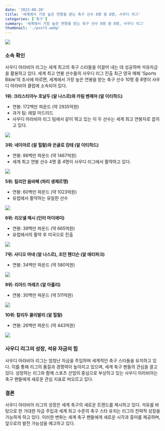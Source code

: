 ```yaml
---
date: '2023-08-20'
title: '세계에서 가장 높은 연봉을 받는 축구 선수 8명 중 8명, 사우디 리그'
categories: ['축구']
summary: '세계에서 가장 높은 연봉을 받는 축구 선수 8명 중 8명, 사우디 리그'
thumbnail: './post5.webp'
---
```


![](https://blog.kakaocdn.net/dn/RncC6/btsrEzOzRN8/JZUDs1VfbQLHYIoR7mpV41/img.webp)

### **소속 확인**

사우디 아라비아 리그는 세계 최고의 축구 스타들을 이끌어 내는 데 성공하며 석유자금을 활용하고 있다. 세계 최고 연봉 선수들의 사우디 리그 진출 최근 영국 매체 'Sports Bible'의 조사에 따르면, 세계에서 가장 높은 연봉을 받는 축구 선수 10명 중 8명이 사우디 아라비아 클럽에 소속되어 있다.

**1위: 크리스티아누 호날두 (알 나스르)와 카림 벤제마 (알 이티하드)**

- 연봉: 172백만 파운드 (약 2935억원)
- 과거 팀: 레알 마드리드
- 사우디 아라비아 리그 팀에서 같이 뛰고 있는 이 두 선수는 세계 최고 연봉자로 꼽히고 있다.

![](https://blog.kakaocdn.net/dn/clbUPz/btsrCTUkH49/nhbI8bk9I1x3yac3yAXR51/img.png)

**3위: 네이마르 (알 힐랄)와 은골로 캉테 (알 이티하드)**

- 연봉: 86백만 파운드 (약 1467억원)
- 세계 최고 연봉 선수 4명 중 4명이 사우디 리그에서 활약하고 있다.

![](https://blog.kakaocdn.net/dn/dds72N/btsrIdEtipS/mekXNKM3TiKskPfkGbATkK/img.png)

**5위: 킬리안 음바페 (파리 생제르맹)**

- 연봉: 60백만 파운드 (약 1023억원)
- 유럽에서 활약하는 유일한 선수

![](https://blog.kakaocdn.net/dn/bSpOMe/btsrDGmRWm3/I7JxQkdFGcUXYohvsKLMPk/img.png)

**6위: 리오넬 메시 (인터 마이애미)**

- 연봉: 39백만 파운드 (약 665억원)
- 유럽에서의 활약 후 미국으로 진출

![](https://blog.kakaocdn.net/dn/D02Lw/btsrB25iVEG/vBHThTKPmyvUWXyayH5fm0/img.png)

**7위: 사디오 마네 (알 나스르), 조던 헨더슨 (알 에티파크)**

- 연봉: 34백만 파운드 (약 580억원)

![](https://blog.kakaocdn.net/dn/bBhfw9/btsrAOsXw2u/d5MBBoc9w0B6Gmh0g9xJKk/img.png)

**9위: 리야드 마레즈 (알 아흘리)**

- 연봉: 30백만 파운드 (약 511억원)

![](https://blog.kakaocdn.net/dn/bpkhOK/btsrCRoEKxw/KTKFNwVuKcgwtd03Kg9Tf1/img.png)

**10위: 칼리두 쿨리발리 (알 힐랄)**

- 연봉: 26백만 파운드 (약 443억원)

![](https://blog.kakaocdn.net/dn/cAa3fo/btsrH32VYUI/U3EmaSCgwUPH9tYidmkOKK/img.png)

### **사우디 리그의 성장, 석유 자금의 힘**

사우디 아라비아 리그는 엄청난 자금을 주입하며 세계적인 축구 스타들을 유치하고 있다. 이를 통해 리그의 품질과 경쟁력이 높아지고 있으며, 세계 축구 팬들의 관심을 끌고 있다. 성장하는 리그와 함께 스포츠 산업의 중심으로 부상하고 있는 사우디 아라비아는 축구 팬들에게 새로운 관심 지표로 떠오르고 있다.

### **결론**

사우디 아라비아 리그의 성장은 세계 축구의 새로운 트렌드를 제시하고 있다. 석유를 바탕으로 한 거대한 자금 주입과 세계 최고 수준의 축구 스타 유치는 리그의 전략적 성장을 가능하게 하고 있다. 이러한 변화는 세계 축구 팬들에게 새로운 시각과 흥미를 제공하며, 앞으로의 발전 가능성을 예고하고 있다.
